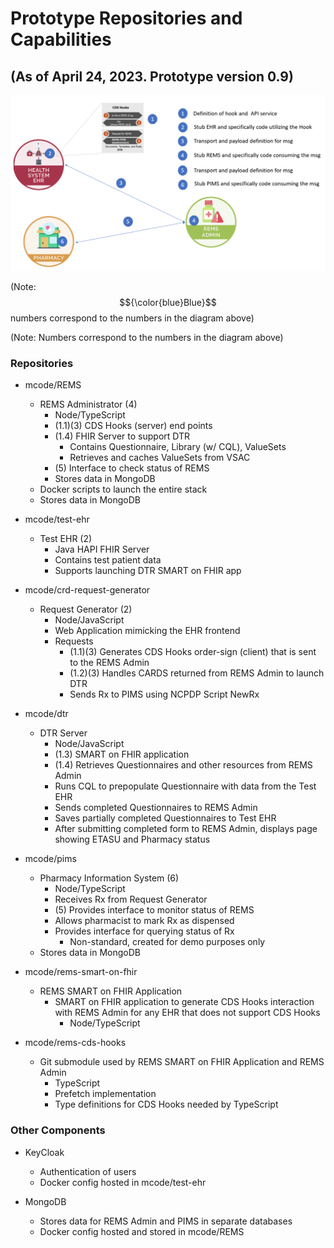 # Prototype Repositories and Capabilities

## (As of April 24, 2023. Prototype version 0.9)

![](./prototype-images/layout.png)

(Note: $${\color{blue}Blue}$$ numbers correspond to the numbers in the diagram above)

(Note: Numbers correspond to the numbers in the diagram above)

### Repositories

- mcode/REMS
    * REMS Administrator (4)
        + Node/TypeScript
        + (1.1)(3) CDS Hooks (server) end points
        + (1.4) FHIR Server to support DTR
            + Contains Questionnaire, Library (w/ CQL), ValueSets
            + Retrieves and caches ValueSets from VSAC
        + (5) Interface to check status of REMS
        +   Stores data in MongoDB
    * Docker scripts to launch the entire stack
    * Stores data in MongoDB

- mcode/test-ehr
    * Test EHR (2)
        + Java HAPI FHIR Server
        + Contains test patient data
        + Supports launching DTR SMART on FHIR app

- mcode/crd-request-generator
    * Request Generator (2)
        + Node/JavaScript
        + Web Application mimicking the EHR frontend
        + Requests
            + (1.1)(3) Generates CDS Hooks order-sign (client) that is sent to the REMS Admin
            + (1.2)(3) Handles CARDS returned from REMS Admin to launch DTR
            + Sends Rx to PIMS using NCPDP Script NewRx

- mcode/dtr
    * DTR Server
        + Node/JavaScript
        + (1.3) SMART on FHIR application
        + (1.4) Retrieves Questionnaires and other resources from REMS Admin
        + Runs CQL to prepopulate Questionnaire with data from the Test EHR
        + Sends completed Questionnaires to REMS Admin
        + Saves partially completed Questionnaires to Test EHR
        + After submitting completed form to REMS Admin, displays page showing ETASU and Pharmacy status

- mcode/pims
    * Pharmacy Information System (6)
        + Node/TypeScript
        + Receives Rx from Request Generator
        + (5) Provides interface to monitor status of REMS
        + Allows pharmacist to mark Rx as dispensed
        + Provides interface for querying status of Rx
            + Non-standard, created for demo purposes only
    * Stores data in MongoDB

- mcode/rems-smart-on-fhir
    * REMS SMART on FHIR Application
        + SMART on FHIR application to generate CDS Hooks interaction with REMS Admin for any EHR that does not support CDS Hooks
            + Node/TypeScript

- mcode/rems-cds-hooks
    * Git submodule used by REMS SMART on FHIR Application and REMS Admin
        + TypeScript
        + Prefetch implementation
        + Type definitions for CDS Hooks needed by TypeScript

### Other Components

- KeyCloak
    * Authentication of users
    * Docker config hosted in mcode/test-ehr

- MongoDB
    * Stores data for REMS Admin and PIMS in separate databases
    * Docker config hosted and stored in mcode/REMS
